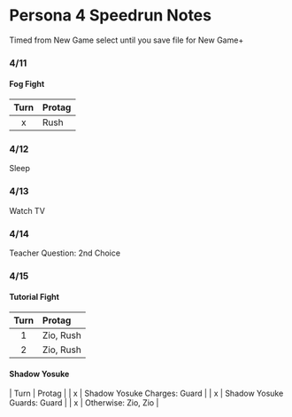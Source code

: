 # Persona 4 Speedrun Notes
  
Timed from New Game select until you save file for New Game+  
  
### 4/11
  
#### Fog Fight
| Turn | Protag |
| :-: | :-- |
| x | Rush |
  
### 4/12
  
Sleep  

### 4/13
  
Watch TV

### 4/14
  
Teacher Question: 2nd Choice

### 4/15
  
#### Tutorial Fight

| Turn | Protag |
| :-: | :-- |
| 1 | Zio, Rush |
| 2 | Zio, Rush |
  
#### Shadow Yosuke
  
| Turn | Protag |
| x | Shadow Yosuke Charges: Guard |
| x | Shadow Yosuke Guards: Guard |
| x | Otherwise: Zio, Zio |

